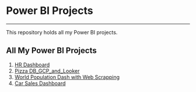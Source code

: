 # Power BI Projects
---
This repository holds all my Power BI projects.


## All My Power BI Projects
1. [HR Dashboard](https://github.com/onisj/SQLProjects/tree/main/HR_Dashboard/HR-Dashboard-MySQL-PowerBI)
2. [Pizza DB_GCP_and_Looker](https://github.com/onisj/SQLProjects/tree/main/PizzaDB)
3. [World Population Dash with Web Scrapping](https://github.com/onisj/PowerBI_Dashboards/tree/master/worldPopulation_webScrapping_dashboard)
4. [Car Sales Dashboard](https://github.com/onisj/PowerBI_Dashboards/tree/master/carSalesDashboard)